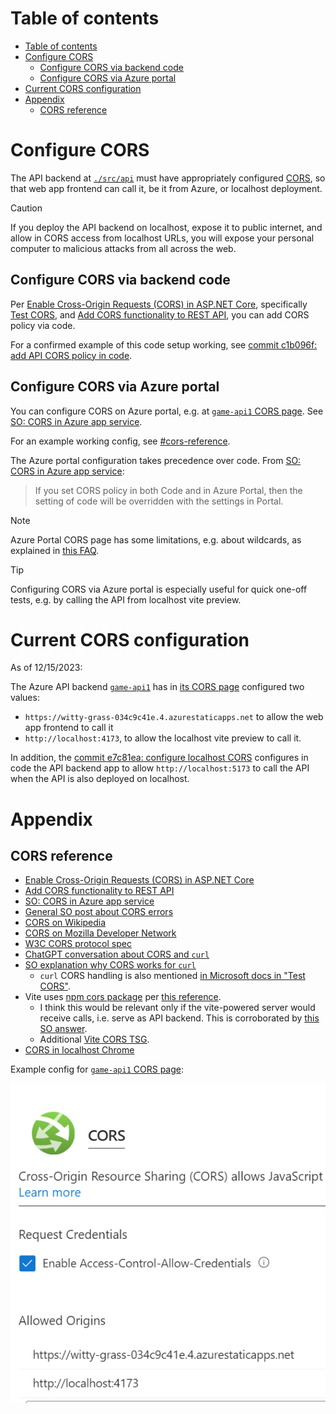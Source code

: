# Table of contents

- [Table of contents](#table-of-contents)
- [Configure CORS](#configure-cors)
  - [Configure CORS via backend code](#configure-cors-via-backend-code)
  - [Configure CORS via Azure portal](#configure-cors-via-azure-portal)
- [Current CORS configuration](#current-cors-configuration)
- [Appendix](#appendix)
  - [CORS reference](#cors-reference)

# Configure CORS

The API backend at [`./src/api`] must have appropriately configured [CORS], so that web app frontend can call it,
be it from Azure, or localhost deployment.

> [!CAUTION]
> If you deploy the API backend on localhost, expose it to public internet, and allow in CORS access from localhost
> URLs, you will expose your personal computer to malicious attacks from all across the web.

## Configure CORS via backend code

Per [Enable Cross-Origin Requests (CORS) in ASP.NET Core],
specifically [Test CORS][Enable Cross-Origin Requests (CORS) in ASP.NET Core / Test CORS],
and [Add CORS functionality to REST API], you can add CORS policy via code.

For a confirmed example of this code setup working, see [commit c1b096f: add API CORS policy in code].

## Configure CORS via Azure portal

You can configure CORS on Azure portal, e.g. at [`game-api1` CORS page]. See [SO: CORS in Azure app service].

For an example working config, see [#cors-reference](#cors-reference).

The Azure portal configuration takes precedence over code. From [SO: CORS in Azure app service]:

> If you set CORS policy in both Code and in Azure Portal, then the setting of code
> will be overridden with the settings in Portal.

> [!NOTE]
> Azure Portal CORS page has some limitations, e.g. about wildcards, as explained in
> [this FAQ](https://learn.microsoft.com/en-us/azure/app-service/app-service-web-tutorial-rest-api#how-do-i-set-allowed-origins-to-a-wildcard-subdomain).

> [!TIP]
> Configuring CORS via Azure portal is especially useful for quick one-off tests, e.g. by calling the API from localhost
> vite preview.

# Current CORS configuration

As of 12/15/2023:

The Azure API backend [`game-api1`] has in [its CORS page][`game-api1` CORS page] configured two values:

- `https://witty-grass-034c9c41e.4.azurestaticapps.net` to allow the web app frontend to call it
- `http://localhost:4173`, to allow the localhost vite preview to call it.

In addition, the [commit e7c81ea: configure localhost CORS] configures in code the API backend app to allow
`http://localhost:5173` to call the API when the API is also deployed on localhost.

# Appendix

## CORS reference

- [Enable Cross-Origin Requests (CORS) in ASP.NET Core]
- [Add CORS functionality to REST API]
- [SO: CORS in Azure app service]
- [General SO post about CORS errors](https://stackoverflow.com/questions/43871637/no-access-control-allow-origin-header-is-present-on-the-requested-resource-whe)
- [CORS on Wikipedia](https://en.wikipedia.org/wiki/Cross-origin_resource_sharing)
- [CORS on Mozilla Developer Network][CORS]
- [W3C CORS protocol spec](https://fetch.spec.whatwg.org/#http-cors-protocol)
- [ChatGPT conversation about CORS and `curl`](https://chat.openai.com/share/db060e16-3110-4ddb-b370-32682425907b)
- [SO explanation why CORS works for `curl`](https://stackoverflow.com/questions/38689350/for-what-reason-i-can-access-the-resources-by-curl-but-not-in-the-browser)
  - `curl` CORS handling is also mentioned
    [in Microsoft docs in "Test CORS"][Enable Cross-Origin Requests (CORS) in ASP.NET Core / Test CORS].
- Vite uses [npm cors package](https://www.npmjs.com/package/cors) per [this reference](https://github.com/vitejs/vite/blob/19e3c9a8a16847486fbad8a8cd48fc771b1538bb/packages/vite/package.json#L103).
  - I think this would be relevant only if the vite-powered server would receive calls, i.e. serve as API backend.
    This is corroborated by [this SO answer](https://stackoverflow.com/a/71755066/986533).
  - Additional [Vite CORS TSG](https://vitejs.dev/guide/troubleshooting#build).
- [CORS in localhost Chrome](https://stackoverflow.com/questions/10883211/why-does-my-http-localhost-cors-origin-not-work)

Example config for [`game-api1` CORS page]:

![game-api1 CORS page](game_api1_cors_page.png)

<!--
--------------------------------------------------------------------------------
references
--------------------------------------------------------------------------------
-->

[`./src/api`]: ../src/api
[`game-api1`]: https://portal.azure.com/#@spawarottijamro.onmicrosoft.com/resource/subscriptions/8695c84c-09a4-4b50-994f-a2fa7f36cc92/resourcegroups/game-rg/providers/Microsoft.Web/sites/game-api1/appServices
[`game-api1` CORS page]: https://portal.azure.com/#@spawarottijamro.onmicrosoft.com/resource/subscriptions/8695c84c-09a4-4b50-994f-a2fa7f36cc92/resourcegroups/game-rg/providers/Microsoft.Web/sites/game-api1/apiCors
[Add CORS functionality to REST API]: https://learn.microsoft.com/en-us/azure/app-service/app-service-web-tutorial-rest-api#add-cors-functionality
[commit c1b096f: add API CORS policy in code]: https://github.com/konrad-jamrozik/game/commit/c1b096f69a96718eff6041ccf616ca9923777eed
[commit e7c81ea: configure localhost CORS]: https://github.com/konrad-jamrozik/game/commit/e7c81ea32bfed773509eea33bcff6b0c710a2b54
[CORS]: https://developer.mozilla.org/en-US/docs/Web/HTTP/CORS
[Enable Cross-Origin Requests (CORS) in ASP.NET Core]: https://learn.microsoft.com/en-us/aspnet/core/security/cors?view=aspnetcore-8.0
[Enable Cross-Origin Requests (CORS) in ASP.NET Core / Test CORS]: https://learn.microsoft.com/en-us/aspnet/core/security/cors?view=aspnetcore-8.0#test-cors
[SO: CORS in Azure app service]: https://stackoverflow.com/questions/75702313/how-to-configure-cors-on-azure-app-service
